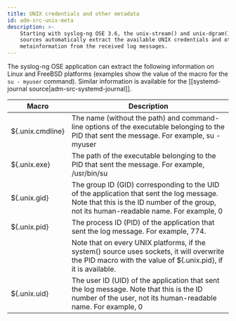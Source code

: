 ```yaml
---
title: UNIX credentials and other metadata
id: adm-src-unix-meta
description: >-
    Starting with syslog-ng OSE 3.6, the unix-stream() and unix-dgram()
    sources automatically extract the available UNIX credentials and other
    metainformation from the received log messages.
---
```


The syslog-ng OSE application can extract the following information on 
Linux and FreeBSD platforms (examples show the value of the macro for the `su - myuser`
command). Similar information is available for the
[[systemd-journal source|adm-src-systemd-journal]].  

| Macro             | Description                                     |
|---|---|
| ${.unix.cmdline} | The name (without the path) and command-line options of the executable belonging to the PID that sent the message. For example, su - myuser |
| ${.unix.exe}     | The path of the executable belonging to the PID that sent the message. For example, /usr/bin/su |
| ${.unix.gid}     | The group ID (GID) corresponding to the UID of the application that sent the log message. Note that this is the ID number of the group, not its human-readable name. For example, 0         |
| ${.unix.pid}     | The process ID (PID) of the application that sent the log message. For example, 774.         |
|                   | Note that on every UNIX platforms, if the system() source uses sockets, it will overwrite the PID macro with the value of ${.unix.pid}, if it is available. |
| ${.unix.uid}     | The user ID (UID) of the application that sent the log message. Note that this is the ID number of the user, not its human-readable name. For example, 0     |
